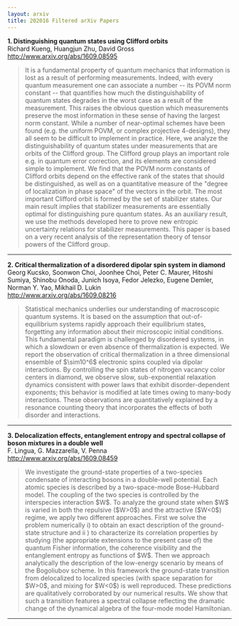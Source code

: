 ```yaml
---
layout: arxiv
title: 202016 Filtered arXiv Papers
---
```


**1.    Distinguishing quantum states using Clifford orbits**  
Richard Kueng, Huangjun Zhu, David Gross  
http://www.arxiv.org/abs/1609.08595  
<blockquote>
<p>
It is a fundamental property of quantum mechanics that information is lost as a result of performing measurements. Indeed, with every quantum measurement one can associate a number -- its POVM norm constant -- that quantifies how much the distinguishability of quantum states degrades in the worst case as a result of the measurement. This raises the obvious question which measurements preserve the most information in these sense of having the largest norm constant. While a number of near-optimal schemes have been found (e.g. the uniform POVM, or complex projective 4-designs), they all seem to be difficult to implement in practice. Here, we analyze the distinguishability of quantum states under measurements that are orbits of the Clifford group. The Clifford group plays an important role e.g. in quantum error correction, and its elements are considered simple to implement. We find that the POVM norm constants of Clifford orbits depend on the effective rank of the states that should be distinguished, as well as on a quantitative measure of the "degree of localization in phase space" of the vectors in the orbit. The most important Clifford orbit is formed by the set of stabilizer states. Our main result implies that stabilizer measurements are essentially optimal for distinguishing pure quantum states. As an auxiliary result, we use the methods developed here to prove new entropic uncertainty relations for stabilizer measurements. This paper is based on a very recent analysis of the representation theory of tensor powers of the Clifford group.
</p>
</blockquote>

------

**2.    Critical thermalization of a disordered dipolar spin system in diamond**  
Georg Kucsko, Soonwon Choi, Joonhee Choi, Peter C. Maurer, Hitoshi Sumiya, Shinobu Onoda, Junich Isoya, Fedor Jelezko, Eugene Demler, Norman Y. Yao, Mikhail D. Lukin  
http://www.arxiv.org/abs/1609.08216  
<blockquote>
<p>
Statistical mechanics underlies our understanding of macroscopic quantum systems. It is based on the assumption that out-of-equilibrium systems rapidly approach their equilibrium states, forgetting any information about their microscopic initial conditions. This fundamental paradigm is challenged by disordered systems, in which a slowdown or even absence of thermalization is expected. We report the observation of critical thermalization in a three dimensional ensemble of $\sim10^6$ electronic spins coupled via dipolar interactions. By controlling the spin states of nitrogen vacancy color centers in diamond, we observe slow, sub-exponential relaxation dynamics consistent with power laws that exhibit disorder-dependent exponents; this behavior is modified at late times owing to many-body interactions. These observations are quantitatively explained by a resonance counting theory that incorporates the effects of both disorder and interactions.
</p>
</blockquote>

------

**3.    Delocalization effects, entanglement entropy and spectral collapse of boson mixtures in a double well**  
F. Lingua, G. Mazzarella, V. Penna  
http://www.arxiv.org/abs/1609.08459  
<blockquote>
<p>
We investigate the ground-state properties of a two-species condensate of interacting bosons in a double-well potential. Each atomic species is described by a two-space-mode Bose-Hubbard model. The coupling of the two species is controlled by the interspecies interaction $W$. To analyze the ground state when $W$ is varied in both the repulsive ($W>0$) and the attractive ($W<0$) regime, we apply two different approaches. First we solve the problem numerically i) to obtain an exact description of the ground-state structure and ii ) to characterize its correlation properties by studying (the appropriate extensions to the present case of) the quantum Fisher information, the coherence visibility and the entanglement entropy as functions of $W$. Then we approach analytically the description of the low-energy scenario by means of the Bogoliubov scheme. In this framework the ground-state transition from delocalized to localized species (with space separation for $W>0$, and mixing for $W<0$) is well reproduced. These predictions are qualitatively corroborated by our numerical results. We show that such a transition features a spectral collapse reflecting the dramatic change of the dynamical algebra of the four-mode model Hamiltonian.
</p>
</blockquote>

------

